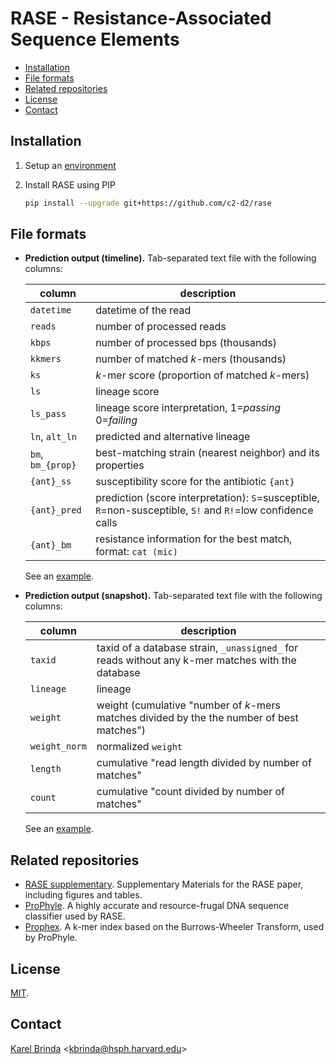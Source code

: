 # RASE - Resistance-Associated Sequence Elements

<!-- vim-markdown-toc GFM -->

* [Installation](#installation)
* [File formats](#file-formats)
* [Related repositories](#related-repositories)
* [License](#license)
* [Contact](#contact)

<!-- vim-markdown-toc -->

## Installation

1. Setup an [environment](https://github.com/c2-d2/rase-pipeline/blob/master/environment.md)

2. Install RASE using PIP

   ```bash
   pip install --upgrade git+https://github.com/c2-d2/rase
   ```

## File formats

* **Prediction output (timeline).**  Tab-separated text file with the following columns:

  | column | description |
  | --- | --- |
  | `datetime` | datetime of the read |
  | `reads` | number of processed reads |
  | `kbps` | number of processed bps (thousands) |
  | `kkmers` | number of matched *k*-mers (thousands) |
  | `ks` | *k*-mer score (proportion of matched *k*-mers) |
  | `ls` | lineage score |
  | `ls_pass` | lineage score interpretation, 1=_passing_ 0=_failing_ |
  | `ln`, `alt_ln` | predicted and alternative lineage |
  | `bm`, `bm_{prop}` | best-matching strain (nearest neighbor) and its properties |
  | `{ant}_ss` | susceptibility score for the antibiotic `{ant}` |
  | `{ant}_pred` | prediction (score interpretation): `S`=susceptible, `R`=non-susceptible, `S!` and `R!`=low confidence calls |
  | `{ant}_bm` | resistance information for the best match, format: `cat (mic)` |

  See an [example](tests/predict.tsv).

* **Prediction output (snapshot).** Tab-separated text file with the following columns:

  | column | description |
  | --- | --- |
  | `taxid` | taxid of a database strain, `_unassigned_` for reads without any k-mer matches with the database |
  | `lineage` | lineage |
  | `weight` | weight (cumulative "number of *k*-mers matches divided by the the number of best matches") |
  | `weight_norm` | normalized `weight` |
  | `length` | cumulative "read length divided by number of matches" |
  | `count` | cumulative "count divided by number of matches" |

  See an [example](tests/snapshot.tsv).


## Related repositories

* [RASE supplementary](http://github.com/c2-d2/rase-supplement). Supplementary Materials for the RASE paper, including figures and tables.
* [ProPhyle](http://prophyle.github.io). A highly accurate and resource-frugal DNA sequence classifier used by RASE.
* [Prophex](http://github.com/prophyle/prophex). A k-mer index based on the Burrows-Wheeler Transform, used by ProPhyle.


## License

[MIT](LICENSE).


## Contact

[Karel Brinda](https://scholar.harvard.edu/brinda) \<kbrinda@hsph.harvard.edu\>


